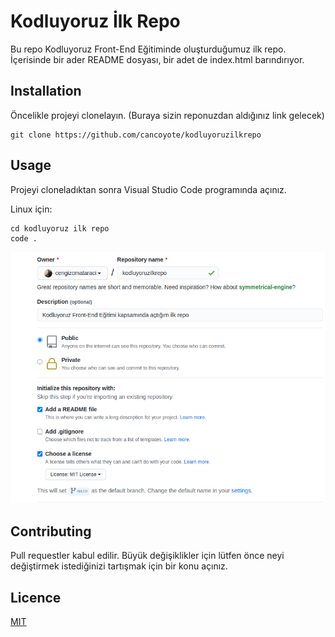 # Kodluyoruz İlk Repo

Bu repo Kodluyoruz Front-End Eğitiminde oluşturduğumuz ilk repo. İçerisinde bir ader README dosyası, bir adet de index.html barındırıyor.

## Installation

Öncelikle projeyi clonelayın. (Buraya sizin reponuzdan aldığınız link gelecek)

    git clone https://github.com/cancoyote/kodluyoruzilkrepo

## Usage

Projeyi cloneladıktan sonra Visual Studio Code programında açınız.

Linux için:

    cd kodluyoruz ilk repo
    code .

![Projeden bir resim](https://raw.githubusercontent.com/Kodluyoruz/taskforce/main/git/odev1/figures/github.png)

## Contributing

Pull requestler kabul edilir. Büyük değişiklikler için lütfen önce neyi değiştirmek istediğinizi tartışmak için bir konu açınız.

## Licence

[MIT](https://opensource.org/license/mit/)
